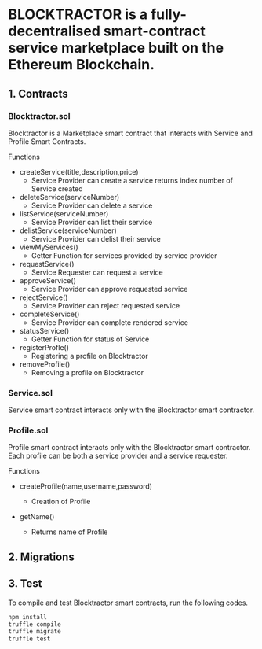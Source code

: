 # BLOCKTRACTOR is a fully-decentralised smart-contract service marketplace built on the Ethereum Blockchain.

## 1. Contracts

### Blocktractor.sol

Blocktractor is a Marketplace smart contract that interacts with Service and Profile Smart Contracts.

Functions

- createService(title,description,price)
  - Service Provider can create a service
    returns index number of Service created
- deleteService(serviceNumber)
  - Service Provider can delete a service
- listService(serviceNumber)
  - Service Provider can list their service
- delistService(serviceNumber)
  - Service Provider can delist their service
- viewMyServices()
  - Getter Function for services provided by service provider
- requestService()
  - Service Requester can request a service
- approveService()
  - Service Provider can approve requested service
- rejectService()
  - Service Provider can reject requested service
- completeService()
  - Service Provider can complete rendered service
- statusService()
  - Getter Function for status of Service
- registerProfle()
  - Registering a profile on Blocktractor
- removeProfile()
  - Removing a profile on Blocktractor

### Service.sol

Service smart contract interacts only with the Blocktractor smart contractor.

### Profile.sol

Profile smart contract interacts only with the Blocktractor smart contractor.
Each profile can be both a service provider and a service requester.

Functions

- createProfile(name,username,password)

  - Creation of Profile

- getName()
  - Returns name of Profile

## 2. Migrations

## 3. Test

To compile and test Blocktractor smart contracts, run the following codes.

```bash
npm install
truffle compile
truffle migrate
truffle test
```
